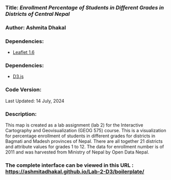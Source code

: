 ### **Title:** *Enrollment Percentage of Students in Different Grades in Districts of Central Nepal*
### **Author:** Ashmita Dhakal

### **Dependencies:**
* [Leaflet 1.6](https://leafletjs.com/reference-1.9.4.html)
 
### **Dependencies:**
* [D3.js](https://d3js.org/)

### **Code Version:** 
Last Updated: 14 July, 2024

### **Description:**
This map is created as a lab assignment (lab 2) for the Interactive Cartography and Geovisualization (GEOG 575) course. This is a visualization for percentage enrollment of students in different grades for districts in Bagmati and Madesh provinces of Nepal. There are all together 21 districts and attribute values for grades 1 to 12. The data for enrollment number is of 2011 and was harvested from Ministry of Nepal by Open Data Nepal.
 
### The complete interface can be viewed in this URL : https://ashmitadhakal.github.io/Lab-2-D3/boilerplate/
